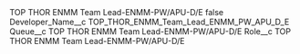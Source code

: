 <?xml version="1.0" encoding="UTF-8"?>
<CustomMetadata xmlns="http://soap.sforce.com/2006/04/metadata" xmlns:xsi="http://www.w3.org/2001/XMLSchema-instance" xmlns:xsd="http://www.w3.org/2001/XMLSchema">
    <label>TOP THOR ENMM Team Lead-ENMM-PW/APU-D/E</label>
    <protected>false</protected>
    <values>
        <field>Developer_Name__c</field>
        <value xsi:type="xsd:string">TOP_THOR_ENMM_Team_Lead_ENMM_PW_APU_D_E</value>
    </values>
    <values>
        <field>Queue__c</field>
        <value xsi:type="xsd:string">TOP THOR ENMM Team Lead-ENMM-PW/APU-D/E</value>
    </values>
    <values>
        <field>Role__c</field>
        <value xsi:type="xsd:string">TOP THOR ENMM Team Lead-ENMM-PW/APU-D/E</value>
    </values>
</CustomMetadata>
